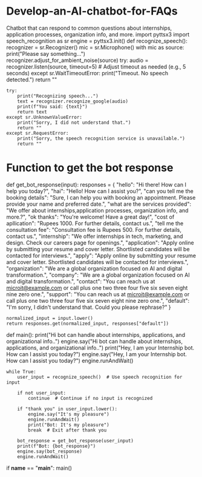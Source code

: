 # Develop-an-AI-chatbot-for-FAQs
Chatbot that can respond to common questions about internships, application processes, organization info, and more.
import pyttsx3
import speech_recognition as sr
engine = pyttsx3.init()
def recognize_speech():
    recognizer = sr.Recognizer()
    mic = sr.Microphone()
    with mic as source:
        print("Please say something...")
        recognizer.adjust_for_ambient_noise(source)
        try:
            audio = recognizer.listen(source, timeout=5)  # Adjust timeout as needed (e.g., 5 seconds)
        except sr.WaitTimeoutError:
            print("Timeout. No speech detected.")
            return ""

    try:
        print("Recognizing speech...")
        text = recognizer.recognize_google(audio)
        print(f"You said: {text}")
        return text
    except sr.UnknownValueError:
        print("Sorry, I did not understand that.")
        return ""
    except sr.RequestError:
        print("Sorry, the speech recognition service is unavailable.")
        return ""
# Function to get the bot response
def get_bot_response(input):
    responses = {
        "hello": "Hi there! How can I help you today?",
        "hai": "Hello! How can I assist you?",
        "can you tell me the booking details": "Sure, I can help you with booking an appointment. Please provide your name and preferred date.",
        "what are the services provided": "We offer about internships,application processes, organization info, and more.?",
        "ok thanks": "You're welcome! Have a great day!",
        "cost of apllication": "Rupees 1000. For further details, contact us.",
        "tell me the consultation fee": "Consultation fee is Rupees 500. For further details, contact us.",
        "internship": "We offer internships in tech, marketing, and design. Check our careers page for openings.",
        "application": "Apply online by submitting your resume and cover letter. Shortlisted candidates will be contacted for interviews.",
        "apply": "Apply online by submitting your resume and cover letter. Shortlisted candidates will be contacted for interviews.",
        "organization": "We are a global organization focused on AI and digital transformation.",
        "company": "We are a global organization focused on AI and digital transformation.",
        "contact": "You can reach us at microit@example.com or call plus one two three four five six seven eight nine zero one.",
        "support": "You can reach us at microit@example.com or call plus one two three four five six seven eight nine zero one.",
        "default": "I'm sorry, I didn't understand that. Could you please rephrase?"
    }

    normalized_input = input.lower()
    return responses.get(normalized_input, responses["default"])

def main():
    print("Hi bot can handle about internships, applications, and organizational info..")
    engine.say("Hi bot can handle about internships, applications, and organizational info..")
    print("Hey, I am your Internship bot. How can I assist you today?")
    engine.say("Hey, I am your Internship bot. How can I assist you today?")
    engine.runAndWait()

    while True:
        user_input = recognize_speech()  # Use speech recognition for input

        if not user_input:
            continue  # Continue if no input is recognized

        if "thank you" in user_input.lower():
            engine.say("It's my pleasure")
            engine.runAndWait()
            print("Bot: It's my pleasure")
            break  # Exit after thank you

        bot_response = get_bot_response(user_input)
        print(f"Bot: {bot_response}")
        engine.say(bot_response)
        engine.runAndWait()

if __name__ == "__main__":
    main()
